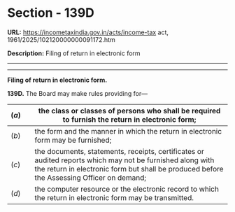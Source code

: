 # Section - 139D

**URL:** https://incometaxindia.gov.in/acts/income-tax act, 1961/2025/102120000000091172.htm

**Description:** Filing of return in electronic form

---

****

**Filing of return in electronic form.**

**139D.** The Board may make rules providing for—

(_a_)|  |  the class or classes of persons who shall be required to furnish the return in electronic form;  
---|---|---  
(_b_)|  |  the form and the manner in which the return in electronic form may be furnished;  
(_c_)|  |  the documents, statements, receipts, certificates or audited reports which may not be furnished along with the return in electronic form but shall be produced before the Assessing Officer on demand;  
(_d_)|  |  the computer resource or the electronic record to which the return in electronic form may be transmitted.